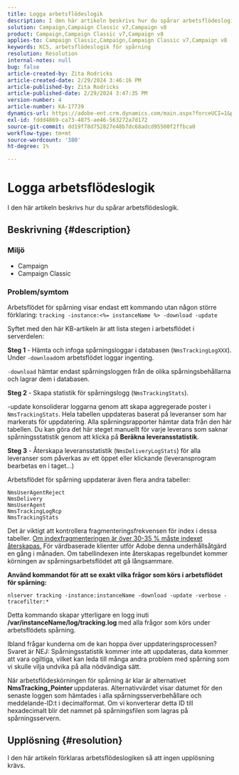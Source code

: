 ```yaml
---
title: Logga arbetsflödeslogik
description: I den här artikeln beskrivs hur du spårar arbetsflödeslogik.
solution: Campaign,Campaign Classic v7,Campaign v8
product: Campaign,Campaign Classic v7,Campaign v8
applies-to: Campaign Classic,Campaign,Campaign Classic v7,Campaign v8
keywords: KCS, arbetsflödeslogik för spårning
resolution: Resolution
internal-notes: null
bug: false
article-created-by: Zita Rodricks
article-created-date: 2/29/2024 3:46:16 PM
article-published-by: Zita Rodricks
article-published-date: 2/29/2024 3:47:35 PM
version-number: 4
article-number: KA-17739
dynamics-url: https://adobe-ent.crm.dynamics.com/main.aspx?forceUCI=1&pagetype=entityrecord&etn=knowledgearticle&id=ba0836ab-19d7-ee11-9078-000d3a3110f0
exl-id: fddd4869-ca73-4875-ae46-563272a7d172
source-git-commit: dd19f78d752827e48b7dc68adcd95500f2ffbca0
workflow-type: tm+mt
source-wordcount: '380'
ht-degree: 1%

---
```


# Logga arbetsflödeslogik


I den här artikeln beskrivs hur du spårar arbetsflödeslogik.

## Beskrivning {#description}


### <b>Miljö</b>

- Campaign
- Campaign Classic




### <b>Problem/symtom</b>

Arbetsflödet för spårning visar endast ett kommando utan någon större förklaring: `tracking -instance:<%= instanceName %> -download -update`



Syftet med den här KB-artikeln är att lista stegen i arbetsflödet i serverdelen:

<b>Steg 1</b> - Hämta och infoga spårningsloggar i databasen (`NmsTrackingLogXXX`). Under `-download`om arbetsflödet loggar ingenting.

`-download` hämtar endast spårningsloggen från de olika spårningsbehållarna och lagrar dem i databasen.

<b>Steg 2</b> - Skapa statistik för spårningslogg (`NmsTrackingStats`).

-update konsoliderar loggarna genom att skapa aggregerade poster i `NmsTrackingStats`. Hela tabellen uppdateras baserat på leveranser som har markerats för uppdatering. Alla spårningsrapporter hämtar data från den här tabellen. Du kan göra det här steget manuellt för varje leverans som saknar spårningsstatistik genom att klicka på <b>Beräkna leveransstatistik</b>.

<b>Steg 3</b> - Återskapa leveransstatistik (`NmsDeliveryLogStats`) för alla leveranser som påverkas av ett öppet eller klickande (leveransprogram bearbetas en i taget...)

Arbetsflödet för spårning uppdaterar även flera andra tabeller:




```
NmsUserAgentReject 
NmsDelivery 
NmsUserAgent 
NmsTrackingLogRcp 
NmsTrackingStats
```


Det är viktigt att kontrollera fragmenteringsfrekvensen för index i dessa tabeller. <u>Om indexfragmenteringen är över 30-35 % måste indexet återskapas.</u> För värdbaserade klienter utför Adobe denna underhållsåtgärd en gång i månaden. Om tabellindexen inte återskapas regelbundet kommer körningen av spårningsarbetsflödet att gå långsammare.

<b>Använd kommandot för att se exakt vilka frågor som körs i arbetsflödet för spårning:</b>

`nlserver tracking -instance:instanceName -download -update -verbose -tracefilter:*`

Detta kommando skapar ytterligare en logg inuti <b>/var/instanceName/log/tracking.log </b>med alla frågor som körs under arbetsflödets spårning.

Ibland frågar kunderna om de kan hoppa över uppdateringsprocessen? Svaret är NEJ: Spårningsstatistik kommer inte att uppdateras, data kommer att vara ogiltiga, vilket kan leda till många andra problem med spårning som vi skulle vilja undvika på alla nödvändiga sätt.

När arbetsflödeskörningen för spårning är klar är alternativet <b>NmsTracking_Pointer </b>uppdateras. Alternativvärdet visar datumet för den senaste loggen som hämtades i alla spårningsserverbehållare och meddelande-ID:t i decimalformat. Om vi konverterar detta ID till hexadecimalt blir det namnet på spårningsfilen som lagras på spårningsservern.


## Upplösning {#resolution}


I den här artikeln förklaras arbetsflödeslogiken så att ingen upplösning krävs.
